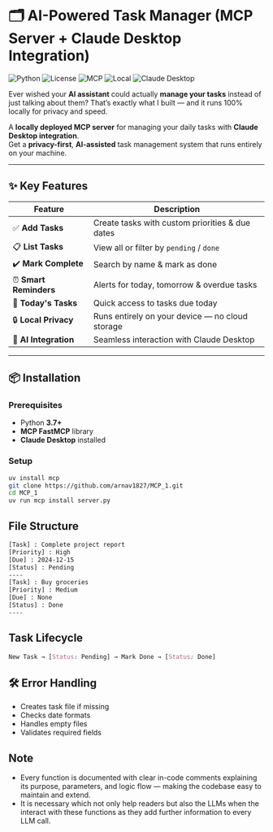 # 🗂️ AI-Powered Task Manager (MCP Server + Claude Desktop Integration)

![Python](https://img.shields.io/badge/python-3.7%2B-blue)
![License](https://img.shields.io/badge/license-MIT-green)
![MCP](https://img.shields.io/badge/MCP-FastMCP-orange)
![Local](https://img.shields.io/badge/deployment-local-lightgrey)
![Claude Desktop](https://img.shields.io/badge/AI-Claude%20Desktop-8A2BE2)

Ever wished your **AI assistant** could actually **manage your tasks** instead of just talking about them?
That’s exactly what I built — and it runs 100% locally for privacy and speed.

A **locally deployed MCP server** for managing your daily tasks with **Claude Desktop integration**.  
Get a **privacy-first**, **AI-assisted** task management system that runs entirely on your machine.

---

## ✨ Key Features

| Feature | Description |
|---------|-------------|
| ✅ **Add Tasks** | Create tasks with custom priorities & due dates |
| 📋 **List Tasks** | View all or filter by `pending` / `done` |
| ✔️ **Mark Complete** | Search by name & mark as done |
| ⏰ **Smart Reminders** | Alerts for today, tomorrow & overdue tasks |
| 📅 **Today's Tasks** | Quick access to tasks due today |
| 🔒 **Local Privacy** | Runs entirely on your device — no cloud storage |
| 🤖 **AI Integration** | Seamless interaction with Claude Desktop |

---

## 📦 Installation

### **Prerequisites**
- Python **3.7+**
- **MCP FastMCP** library
- **Claude Desktop** installed

### **Setup**
```bash
uv install mcp
git clone https://github.com/arnav1827/MCP_1.git
cd MCP_1
uv run mcp install server.py
```

## **File Structure**
```txt
[Task] : Complete project report
[Priority] : High
[Due] : 2024-12-15
[Status] : Pending
----
[Task] : Buy groceries
[Priority] : Medium
[Due] : None
[Status] : Done
----
```

## **Task Lifecycle**
```css
New Task → [Status: Pending] → Mark Done → [Status: Done]
```

## **🛠 Error Handling**

  - Creates task file if missing
  - Checks date formats
  - Handles empty files
  - Validates required fields

## **Note**
  - Every function is documented with clear in-code comments explaining its purpose, parameters, and logic flow — making the codebase easy to maintain and extend.
  - It is necessary which not only help readers but also the LLMs when the interact with these functions as they add further information to every LLM call.

